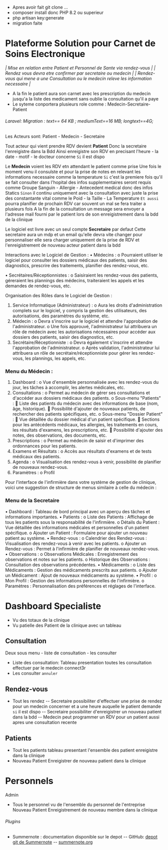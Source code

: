 * Apres avoir fait git clone ...
* composer install donc PHP 8.2 ou superieur
* php artisan key:generate
* migration faite


#  Plateforme Solution pour Carnet de Soins Electronique

*| Mise en relation entre Patient et Personnel de Sante via rendez-vous |*
*| Rendez vous devra etre confirmer par secretaire ou medecin |*
*| Rendez-vous qui mene a une Consultation ou le medecin releve les information necessaire |*
* A la fin le patient aura son carnet avec les prescription du medecin jusqu'a la liste des medicament sans oublie la consultation qu'il a paye 
* Le syteme conportera plusieurs role comme : Medecin-Secretaire-Patient


###### Laravel: Migration : text== 64 KB ; mediumText==16 MB; longtext==4G;

Les Acteurs sont: Patient - Medecin - Secretaire

Tout acteur qui vient prendre RDV devient **Patient** 
Donc la secretaire l'enreigistre dans la Bdd
Ainsi enreigistre son RDV en precisant l'heure - la date - motif - le docteur concerne ``Si`` il est dispo

Le **Medecin** voient les RDV  etn attendant le patient comme prise
Une fois le moment venu il consulste et pour la prise de notes en relevant les informations necessaire comme la temperature
``Si`` c'est la premiere fois qu'il se fait consulter dans l'hopital des infos supplementaires seront requis comme Groupe Sanguin - Allergie - Antecedent medical donc des infos Statics
``Sinon`` il continu uniquement avec la consultation avec juste la prise des constantante vital comme le Poid - la Taille - La Temperature
`` Et aussi `` pourra planifier de prochain RDV car souvent un mal se fera traiter a plusieurs fois
A la fin de la consultation un message sera envoyer a l'adresse mail fourni par le patient lors de son enreigistrement dans la bdd de la clinique

Le logiciel est livre avec un seul compte **Secretaire** par defaut
Cette secretaire aura un mdp et un email qu'elle devra vite changer pour personnaliser
elle sera charger uniquement de la prise de RDV et l'enreigistrement de nouveau acteur patient dans la bdd

Interactions avec le Logiciel de Gestion :
•	Médecins :
o	Pourraient utiliser le logiciel pour consulter les dossiers médicaux des patients, saisir des diagnostics, prescrire des traitements, planifier des rendez-vous, etc.

•	Secrétaires/Réceptionnistes :
o	Saisiraient les rendez-vous des patients, géreraient les plannings des médecins, traiteraient les appels et les demandes de rendez-vous, etc.

Organisation des Rôles dans le Logiciel de Gestion :
1.	Service Informatique (Administrateur) :
o	Aura les droits d'administration complets sur le logiciel, y compris la gestion des utilisateurs, des autorisations, des paramètres du système, etc.
2.	Médecin :
o	Devra s'inscrire sur le logiciel et attendre l'approbation de l'administrateur.
o	Une fois approuvé, l'administrateur lui attribuera un rôle de médecin avec les autorisations nécessaires pour accéder aux dossiers des patients, saisir des diagnostics, etc.
3.	Secrétaire/Réceptionniste :
o	Devra également s'inscrire et attendre l'approbation de l'administrateur.
o	Après validation, l'administrateur lui attribuera un rôle de secrétaire/réceptionniste pour gérer les rendez-vous, les plannings, les appels, etc.

### Menu du Médecin :
1.	Dashboard :
o	Vue d'ensemble personnalisée avec les rendez-vous du jour, les tâches à accomplir, les alertes médicales, etc.
2.	Consultations :
o	Permet au médecin de gérer ses consultations et d'accéder aux dossiers médicaux des patients.
o	Sous-menu "Patients" :
	Liste des patients du médecin avec des informations de base (nom, âge, historique).
	Possibilité d'ajouter de nouveaux patients, de rechercher des patients spécifiques, etc.
o	Sous-menu "Dossier Patient" :
	Vue détaillée du dossier médical d'un patient spécifique.
	Sections pour les antécédents médicaux, les allergies, les traitements en cours, les résultats d'examens, les prescriptions, etc.
	Possibilité d'ajouter des notes, des observations, des documents, etc.
3.	Prescriptions :
o	Permet au médecin de saisir et d'imprimer des ordonnances pour les patients.
4.	Examens et Résultats :
o	Accès aux résultats d'examens et de tests médicaux des patients.
5.	Agenda :
o	Visualisation des rendez-vous à venir, possibilité de planifier de nouveaux rendez-vous.
6.	Paramètres :
o	Profil

 
Pour l'interface de l'infirmière dans votre système de gestion de clinique, voici une suggestion de structure de menus similaire à celle du médecin :
### Menu de la Secretaire
•	Dashboard : Tableau de bord principal avec un aperçu des tâches et informations importantes.
•	Patients :
o	Liste des Patients : Affichage de tous les patients sous la responsabilité de l'infirmière.
o	Détails du Patient : Vue détaillée des informations médicales et personnelles d'un patient spécifique.
o	Ajouter un Patient : Formulaire pour ajouter un nouveau patient au système.
•	Rendez-vous :
o	Calendrier des Rendez-vous : Visualisation des rendez-vous à venir avec les patients.
o	Ajouter un Rendez-vous : Permet à l'infirmière de planifier de nouveaux rendez-vous.
•	Observations :
o	Observations Médicales : Enregistrement des observations et notes sur les patients.
o	Historique des Observations : Consultation des observations précédentes.
•	Médicaments :
o	Liste des Médicaments : Gestion des médicaments prescrits aux patients.
o	Ajouter un Médicament : Ajout de nouveaux médicaments au système.
•	Profil :
o	Mon Profil : Gestion des informations personnelles de l'infirmière.
o	Paramètres : Personnalisation des préférences et réglages de l'interface.


# Dashboard Specialiste
- Vu des totaux de la clinique
- Vu patielle des Patient de la clinique avec un tableau

## Consultation
 Deux sous menu - liste de consultation - les consulter
- Liste des consultation: Tableau presentation toutes les consultation effectuer par le medecin  connect3r
- Les consulter ``annuler``

## Rendez-vous
- Tout les rendez
-- Secretaire possibiliter d'effectuer une prise de rendez pour un medecin concerner et a une heure auquelle le patient demande ```si``` il est dispo
-- Secretaire possibiliter d'enreigistrer un nouveau patient dans la bdd
-- Medecin peut programmer un RDV pour un patient aussi apres une consultation recente

## Patients
- Tout les patients
tableau presentant l'ensemble des patient enreigistre dans la clinique
- Nouveau Patient
Enreigistrer de nouveau patient dans la clinique

# Personnels
Admin
- Tous le personnel
vu de l'ensemble du personnel de l'entreprise
Nouveau Patient
Enreigistrement de nouveau membre dans la clinique

###### Plugins
- Summernote : documentation disponible sur le depot 
-- GitHub: [depot git de Summernote](https://github.com/summernote/summernote/)
-- [summernote.org](https://summernote.org/)